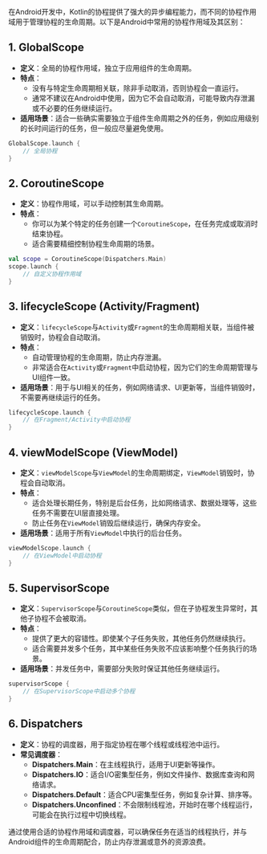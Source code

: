在Android开发中，Kotlin的协程提供了强大的异步编程能力，而不同的协程作用域用于管理协程的生命周期。以下是Android中常用的协程作用域及其区别：

## 1. **GlobalScope**
   - **定义**：全局的协程作用域，独立于应用组件的生命周期。
   - **特点**：
     - 没有与特定生命周期相关联，除非手动取消，否则协程会一直运行。
     - 通常不建议在Android中使用，因为它不会自动取消，可能导致内存泄漏或不必要的任务继续运行。
   - **适用场景**：适合一些确实需要独立于组件生命周期之外的任务，例如应用级别的长时间运行的任务，但一般应尽量避免使用。
   ```kotlin
   GlobalScope.launch {
       // 全局协程
   }
   ```

## 2. **CoroutineScope**
   - **定义**：协程作用域，可以手动控制其生命周期。
   - **特点**：
     - 你可以为某个特定的任务创建一个`CoroutineScope`，在任务完成或取消时结束协程。
     - 适合需要精细控制协程生命周期的场景。
   ```kotlin
   val scope = CoroutineScope(Dispatchers.Main)
   scope.launch {
       // 自定义协程作用域
   }
   ```

## 3. **lifecycleScope (Activity/Fragment)**
   - **定义**：`lifecycleScope`与`Activity`或`Fragment`的生命周期相关联，当组件被销毁时，协程会自动取消。
   - **特点**：
     - 自动管理协程的生命周期，防止内存泄漏。
     - 非常适合在`Activity`或`Fragment`中启动协程，因为它们的生命周期管理与UI组件一致。
   - **适用场景**：用于与UI相关的任务，例如网络请求、UI更新等，当组件销毁时，不需要再继续运行的任务。
   ```kotlin
   lifecycleScope.launch {
       // 在Fragment/Activity中启动协程
   }
   ```

## 4. **viewModelScope (ViewModel)**
   - **定义**：`viewModelScope`与`ViewModel`的生命周期绑定，`ViewModel`销毁时，协程会自动取消。
   - **特点**：
     - 适合处理长期任务，特别是后台任务，比如网络请求、数据处理等，这些任务不需要在UI层直接处理。
     - 防止任务在`ViewModel`销毁后继续运行，确保内存安全。
   - **适用场景**：适用于所有`ViewModel`中执行的后台任务。
   ```kotlin
   viewModelScope.launch {
       // 在ViewModel中启动协程
   }
   ```

## 5. **SupervisorScope**
   - **定义**：`SupervisorScope`与`CoroutineScope`类似，但在子协程发生异常时，其他子协程不会被取消。
   - **特点**：
     - 提供了更大的容错性。即使某个子任务失败，其他任务仍然继续执行。
     - 适合需要并发多个任务，其中某些任务失败不应该影响整个任务执行的场景。
   - **适用场景**：并发任务中，需要部分失败时保证其他任务继续运行。
   ```kotlin
   supervisorScope {
       // 在SupervisorScope中启动多个协程
   }
   ```

## 6. **Dispatchers**
   - **定义**：协程的调度器，用于指定协程在哪个线程或线程池中运行。
   - **常见调度器**：
     - **Dispatchers.Main**：在主线程执行，适用于UI更新等操作。
     - **Dispatchers.IO**：适合I/O密集型任务，例如文件操作、数据库查询和网络请求。
     - **Dispatchers.Default**：适合CPU密集型任务，例如复杂计算、排序等。
     - **Dispatchers.Unconfined**：不会限制线程池，开始时在哪个线程运行，可能会在执行过程中切换线程。

通过使用合适的协程作用域和调度器，可以确保任务在适当的线程执行，并与Android组件的生命周期配合，防止内存泄漏或意外的资源浪费。